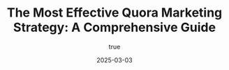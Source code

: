 ---
title: 'The Most Effective Quora Marketing Strategy: A Comprehensive Guide'
date: '2025-03-03'
image: "/images/blog3.png"
short: "Quora is a powerful platform for businesses and marketers looking to enhance their brand visibility, build authority, and drive targeted traffic to their website. With over 300 million monthly active users, Quora provides an opportunity to engage with an audience actively seeking answers to their questions. This guide explores the most effective Quora marketing strategies and how to leverage them for maximum impact."
category:
    - Art

# #full details
author:
     name: "Jane Meldrum"
     avatar: "/img/Blog-2"

gallery:
    enabled: 0
    items:
        - image: /images/post1.jpg
          alt: "image"

        - image: /images/post6.jpg
          alt: "image"

        - image: /images/post3.jpg
          alt: "image"

    cols: 3 # 2 or 3

additional:
    enabled: 1
    content: "
       <p>Quora is a powerful platform for businesses and marketers looking to enhance their brand visibility, build authority, and drive targeted traffic to their website. With over 300 million monthly active users, Quora provides an opportunity to engage with an audience actively seeking answers to their questions. This guide explores the most effective Quora marketing strategies and how to leverage them for maximum impact.</p>

      <p><strong>Why Use Quora for Marketing?</strong></p>
      <p>Quora allows brands to interact with potential customers in a non-intrusive manner. By providing valuable answers, businesses can establish themselves as thought leaders in their industry while driving organic traffic to their website.</p>

      <p><strong>1. Optimize Your Quora Profile</strong></p>
      <p>Before you start answering questions, ensure that your Quora profile is fully optimized: </br>
       1. <strong> Use Your Real Name & Image: </strong>  A professional profile picture and real name build credibility. </br>

       2. <strong> Write a Compelling Bio: </strong> Highlight your expertise and include links to your website or social media. </br>

       3. <strong> Showcase Your Experience: </strong> Mention your skills and past achievements related to your niche.
</p>
 
           <p><strong>2. Find the Right Questions to Answer </strong></p>
      <p>
       1. <strong> Search for Trending Questions: </strong>   Use Quora’s search bar to find trending and frequently asked questions in your industry. </br>

       2. <strong> Focus on High-Followed Questions: </strong>  Answering questions with a high number of followers ensures greater visibility. </br>

       3. <strong> Use Quora Spaces: </strong> Join relevant Quora Spaces to share your expertise with a niche audience.
</p>


    <p><strong>3. Write High-Quality, Engaging Answers </strong></p>
      <p>
       1. <strong> Provide Value-Driven Answers: </strong>    Avoid generic responses; instead, offer detailed, informative, and well-structured answers.</br>

       2. <strong> Use Formatting:  </strong>   Utilize bullet points, bold text, and images to enhance readability. </br>

       3. <strong> Include Links Strategically: </strong>  While linking back to your website, ensure the link is relevant and adds value to your answer. </br>
      
       4. <strong> Tell Stories: </strong>  Personal experiences and case studies make your answers more engaging and credible.

</p>

    <p><strong>4. Leverage Keywords for SEO </strong></p>
      <p>
       1. <strong> Use Long-Tail Keywords: </strong>    Identify search-friendly keywords and include them naturally in your answers.</br>

       2. <strong> Check Google Trends & Quora Suggestions:  </strong>   Find commonly searched terms related to your industry. </br>

       3. <strong> Optimize for Search Engines: </strong> Many Quora answers rank on Google, so writing SEO-friendly responses can help you gain organic traffic.

</p>


    <p><strong>5. Engage with the Quora Community </strong></p>
      <p>
       1. <strong> Upvote and Comment on Relevant Answers: </strong>    Engage with other users to build relationships and increase visibility.</br>

       2. <strong> Follow Industry Experts:  </strong>    Stay updated with trends by following top contributors in your niche.</br>

       3. <strong> Host Quora Sessions: </strong> Participate in Quora’s “Ask Me Anything” (AMA) sessions to boost your brand authority.
</p>

        <p><strong>6. Track Performance and Improve Strategy </strong></p>
      <p>
       1. <strong> Use Quora Analytics: </strong>  Monitor the performance of your answers using Quora’s built-in analytics tool.</br>

       2. <strong> Identify High-Performing Topics:  </strong> Focus on topics that drive the most traffic and engagement.</br>

       3. <strong> Refine Your Approach: </strong> Update old answers with new insights and remove low-quality responses.
</p>
     
    
    <p><strong>7. Utilize Quora Ads for Targeted Marketing </strong></p>
      <p>
       1. <strong> Run Promoted Answers: </strong>  Boost visibility by promoting high-performing answers.</br>

       2. <strong> Create Interest-Based Campaigns:  </strong> Target users based on their interests and browsing behavior.</br>

       3. <strong> Use Retargeting Strategies: </strong> Re-engage visitors who have interacted with your brand on Quora.
</p>


      <p><strong>Conclusion</strong></p>
     <p>Quora marketing is an effective way to build brand authority, generate leads, and drive website traffic. By implementing these strategies—optimizing your profile, providing high-quality answers, leveraging SEO, and engaging with the community—you can maximize your success on the platform. Whether you are a startup or an established business, Quora can be a valuable addition to your digital marketing strategy.</p>
       "

---